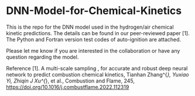 # DNN-Model-for-Chemical-Kinetics

This is the repo for the DNN model used in the hydrogen/air chemical kinetic predictions. The details can be found in our peer-reviewed paper [1]. The Python and Fortran version test codes of auto-ignition are attached.

Please let me know if you are interested in the collaboration or have any question regarding the model.

Reference
[1]. A multi-scale sampling , for accurate and robust deep neural network to predict combustion chemical kinetics, Tianhan Zhang^{*}, Yuxiao Yi, Zhiqin J Xu^{*}, et al., Combustion and Flame, 245, https://doi.org/10.1016/j.combustflame.2022.112319
